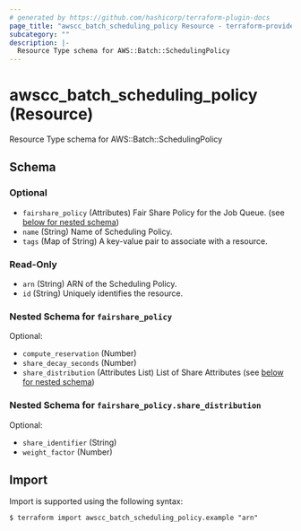 ```yaml
---
# generated by https://github.com/hashicorp/terraform-plugin-docs
page_title: "awscc_batch_scheduling_policy Resource - terraform-provider-awscc"
subcategory: ""
description: |-
  Resource Type schema for AWS::Batch::SchedulingPolicy
---
```


# awscc_batch_scheduling_policy (Resource)

Resource Type schema for AWS::Batch::SchedulingPolicy



<!-- schema generated by tfplugindocs -->
## Schema

### Optional

- `fairshare_policy` (Attributes) Fair Share Policy for the Job Queue. (see [below for nested schema](#nestedatt--fairshare_policy))
- `name` (String) Name of Scheduling Policy.
- `tags` (Map of String) A key-value pair to associate with a resource.

### Read-Only

- `arn` (String) ARN of the Scheduling Policy.
- `id` (String) Uniquely identifies the resource.

<a id="nestedatt--fairshare_policy"></a>
### Nested Schema for `fairshare_policy`

Optional:

- `compute_reservation` (Number)
- `share_decay_seconds` (Number)
- `share_distribution` (Attributes List) List of Share Attributes (see [below for nested schema](#nestedatt--fairshare_policy--share_distribution))

<a id="nestedatt--fairshare_policy--share_distribution"></a>
### Nested Schema for `fairshare_policy.share_distribution`

Optional:

- `share_identifier` (String)
- `weight_factor` (Number)

## Import

Import is supported using the following syntax:

```shell
$ terraform import awscc_batch_scheduling_policy.example "arn"
```
